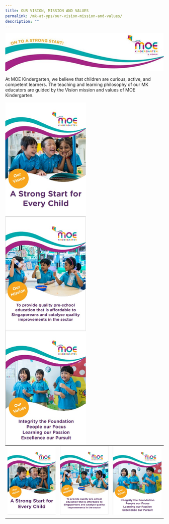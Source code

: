 ```yaml
---
title: OUR VISION, MISSION AND VALUES
permalink: /mk-at-yps/our-vision-mission-and-values/
description: ""
---
```

![](/images/MK%20YPS/Vision%20Mission%20Values/MK_Header.jpg)

At MOE Kindergarten, we believe that children are curious, active, and competent learners.
The teaching and learning philosophy of our MK educators are guided by the Vision mission and values of MOE Kindergarten.

<img src="/images/MK%20YPS/Vision%20Mission%20Values/MK_Vision.jpg" alt="MK Brochure" style="float:left;width:256px;height:362px;"><img src="/images/MK%20YPS/Vision%20Mission%20Values/MK_Mission.jpg" alt="MK Brochure" style="float:left;width:256px;height:362px;"><img src="/images/MK%20YPS/Vision%20Mission%20Values/MK_Values.jpg" alt="MK Brochure" style="float:left;width:256px;height:362px;">

| | | |
| -------- | -------- | -------- |
| ![](/images/MK%20YPS/Vision%20Mission%20Values/MK_Vision.jpg) | ![](/images/MK%20YPS/Vision%20Mission%20Values/MK_Mission.jpg) | ![](/images/MK%20YPS/Vision%20Mission%20Values/MK_Values.jpg) |
| | | |